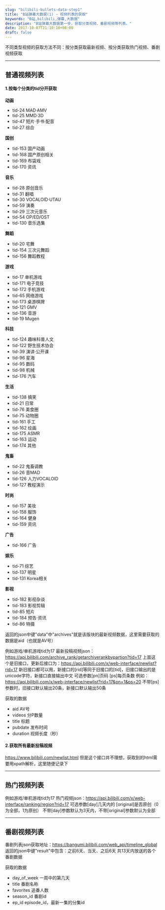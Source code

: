 ```yaml
---
slug: "bilibili-bullets-data-step1"
title: "B站弹幕大数据(1) - 视频列表的获取"
keywords: "B站,bilibili,弹幕,大数据"
description: "B站弹幕大数据第一步，获取分类视频、番剧视频等列表。"
date: 2017-10-07T21:10:10+08:00
draft: false
---
```


不同类型视频的获取方法不同：按分类获取最新视频、按分类获取热门视频、番剧视频获取

---

## 普通视频列表

#### 1.按每个分类的tid分开获取

**动画**
* tid-24 MAD·AMV
* tid-25 MMD·3D
* tid-47 短片·手书·配音
* tid-27 综合

**国创**
* tid-153 国产动画
* tid-168 国产原创相关
* tid-169 布袋戏
* tid-170 资讯

**音乐**
* tid-28 原创音乐
* tid-31 翻唱
* tid-30 VOCALOID·UTAU
* tid-59 演奏
* tid-29 三次元音乐
* tid-54 OP/ED/OST
* tid-130 音乐选集

**舞蹈**
* tid-20 宅舞
* tid-154 三次元舞蹈
* tid-156 舞蹈教程

**游戏**
* tid-17 单机游戏
* tid-171 电子竞技
* tid-172 手机游戏
* tid-65 网络游戏
* tid-173 桌游棋牌
* tid-121 GMV
* tid-136 音游
* tid-19 Mugen

**科技**
* tid-124 趣味科普人文
* tid-122 野生技术协会
* tid-39 演讲·公开课
* tid-96 星海
* tid-95 数码
* tid-98 机械
* tid-176 汽车

**生活**
* tid-138 搞笑
* tid-21 日常
* tid-76 美食圈
* tid-75 动物圈
* tid-161 手工
* tid-162 绘画
* tid-175 ASMR
* tid-163 运动
* tid-174 其他

**鬼畜**
* tid-22 鬼畜调教
* tid-26 音MAD
* tid-126 人力VOCALOID
* tid-127 教程演示

**时尚**
* tid-157 美妆
* tid-158 服饰
* tid-164 健身
* tid-159 资讯

**广告**
* tid-166 广告

**娱乐**
* tid-71 综艺
* tid-137 明星
* tid-131 Korea相关

**影视**
* tid-182 影视杂谈
* tid-183 影视剪辑
* tid-85 短片
* tid-184 预告·资讯
* tid-86 特摄

返回的json中键"data"中"archives"就是该版块的最新视频数据，这里需要获取的数据是aid（也就是AV号）

例如游戏/单机游戏tid为17
最新投稿视频json：https://api.bilibili.com/archive_rank/getarchiverankbypartion?tid=17
上面这个是旧接口，更新后接口为：https://api.bilibili.com/x/web-interface/newlist?rid=17
新旧接口都可以用，新接口的[rid]等同于旧接口的[tid]，旧接口输出的是unicode字符，新接口直接输出中文
可选参数[pn]页码 [ps]每页条数 例如：https://api.bilibili.com/x/web-interface/newlist?rid=17&pn=1&ps=20
不带[ps]参数时，旧接口默认输出20条，新接口默认输出50条

获取的数据
* aid AV号
* videos 分P数量
* title 标题
* pubdate 发布时间
* duration 视频长度（秒）

#### 2.获取所有最新投稿视频

https://www.bilibili.com/newlist.html
但是这个接口并不理想，获取到的html需要用xpath解析，这里随便记录下

---

## 热门视频列表

例如游戏/单机游戏tid为17
热门视频json：https://api.bilibili.com/x/web-interface/ranking/region?rid=17
可选参数[day]几天内的 [original]是否原创（0为全部，1为原创）
不带[day]参数默认为3天内，不带[original]参数默认为全部

---

## 番剧视频列表

番剧列表json获取地址：https://bangumi.bilibili.com/web_api/timeline_global
返回的json中键"result"中包含：之前6天、当天、之后6天 共13天内放送的各个番剧数据

获取的数据
* day_of_week 一周中的第几天
* title 番剧名称
* favorites 追番人数
* season_id 番剧id
* ep_id episode_id，最新一集的分集id
